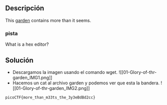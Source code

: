 
## Descripción 

This [garden](https://jupiter.challenges.picoctf.org/static/d0e1ffb10fc0017c6a82c57900f3ffe3/garden.jpg) contains more than it seems.
### pista

What is a hex editor?
## Solución

- Descargamos la imagen usando el comando wget.
![[01-Glory-of-thr-garden_IMG1.png]]
- Hacemos un cat al archivo garden y podemos ver que esta la bandera.
![[01-Glory-of-thr-garden_IMG2.png]]



```
picoCTF{more_than_m33ts_the_3y3eBdBd2cc}
```

